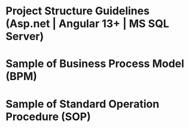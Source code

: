 # Project Structure Guidelines (Asp.net | Angular 13+ | MS SQL Server)
# Sample of Business Process Model (BPM)
# Sample of Standard Operation Procedure (SOP)
